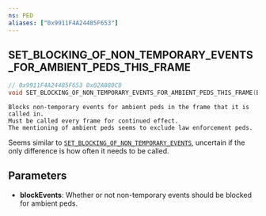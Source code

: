 ```yaml
---
ns: PED
aliases: ["0x9911F4A24485F653"]
---
```

## SET_BLOCKING_OF_NON_TEMPORARY_EVENTS_FOR_AMBIENT_PEDS_THIS_FRAME

```c
// 0x9911F4A24485F653 0x02A080C8
void SET_BLOCKING_OF_NON_TEMPORARY_EVENTS_FOR_AMBIENT_PEDS_THIS_FRAME(BOOL blockEvents);
```

```
Blocks non-temporary events for ambient peds in the frame that it is called in.
Must be called every frame for continued effect.
The mentioning of ambient peds seems to exclude law enforcement peds.
```

Seems similar to [`SET_BLOCKING_OF_NON_TEMPORARY_EVENTS`](#_0x9F8AA94D6D97DBF4),
uncertain if the only difference is how often it needs to be called. 

## Parameters
* **blockEvents**: Whether or not non-temporary events should be blocked for ambient peds.
